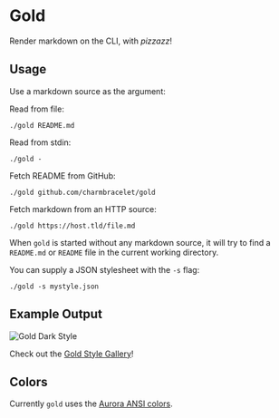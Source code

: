 # Gold

Render markdown on the CLI, with _pizzazz_!

## Usage

Use a markdown source as the argument:

Read from file:
```
./gold README.md
```

Read from stdin:
```
./gold -
```

Fetch README from GitHub:
```
./gold github.com/charmbracelet/gold
```

Fetch markdown from an HTTP source:
```
./gold https://host.tld/file.md
```

When `gold` is started without any markdown source, it will try to find a
`README.md` or `README` file in the current working directory.

You can supply a JSON stylesheet with the `-s` flag:
```
./gold -s mystyle.json
```

## Example Output

![Gold Dark Style](https://github.com/charmbracelet/gold/raw/master/styles/gallery/dark.png)

Check out the [Gold Style Gallery](https://github.com/charmbracelet/gold/blob/master/styles/gallery/README.md)!

## Colors

Currently `gold` uses the [Aurora ANSI colors](https://godoc.org/github.com/logrusorgru/aurora#Index).
